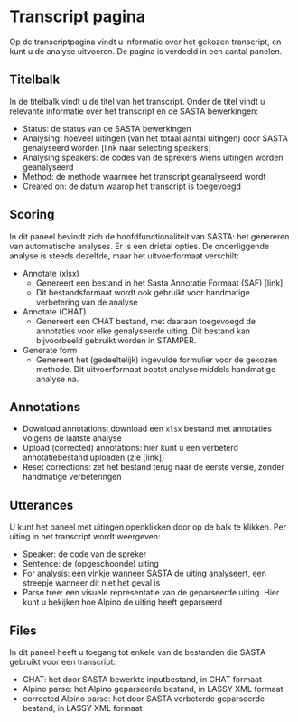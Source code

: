 # Transcript pagina
Op de transcriptpagina vindt u informatie over het gekozen transcript, en kunt u de analyse uitvoeren. De pagina is verdeeld in een aantal panelen.

## Titelbalk
In de titelbalk vindt u de titel van het transcript. Onder de titel vindt u relevante informatie over het transcript en de SASTA bewerkingen:

- Status: de status van de SASTA bewerkingen
- Analysing: hoeveel uitingen (van het totaal aantal uitingen) door SASTA genalyseerd worden [link naar selecting speakers]
- Analysing speakers: de codes van de sprekers wiens uitingen worden geanalyseerd
- Method: de methode waarmee het transcript geanalyseerd wordt
- Created on: de datum waarop het transcript is toegevoegd

## Scoring
In dit paneel bevindt zich de hoofdfunctionaliteit van SASTA: het genereren van automatische analyses.
Er is een drietal opties. De onderliggende analyse is steeds dezelfde, maar het uitvoerformaat verschilt:

- Annotate (xlsx)
	- Genereert een bestand in het Sasta Annotatie Formaat (SAF) [link]
	- Dit bestandsformaat wordt ook gebruikt voor handmatige verbetering van de analyse
- Annotate (CHAT)
	- Genereert een CHAT bestand, met daaraan toegevoegd de annotaties voor elke genalyseerde uiting. Dit bestand kan bijvoorbeeld gebruikt worden in STAMPER.
- Generate form
	- Genereert het (gedeeltelijk) ingevulde formulier voor de gekozen methode. Dit uitvoerformaat bootst analyse middels handmatige analyse na.

## Annotations
- Download annotations: download een `xlsx` bestand met annotaties volgens de laatste analyse
- Upload (corrected) annotations: hier kunt u een verbeterd annotatiebestand uploaden (zie [link])
- Reset corrections: zet het bestand terug naar de eerste versie, zonder handmatige verbeteringen

## Utterances
U kunt het paneel met uitingen openklikken door op de balk te klikken. Per uiting in het transcript wordt weergeven:

- Speaker: de code van de spreker
- Sentence: de (opgeschoonde) uiting
- For analysis: een vinkje wanneer SASTA de uiting analyseert, een streepje wanneer dit niet het geval is
- Parse tree: een visuele representatie van de geparseerde uiting. Hier kunt u bekijken hoe Alpino de uiting heeft geparseerd

## Files
In dit paneel heeft u toegang tot enkele van de bestanden die SASTA gebruikt voor een transcript:

- CHAT: het door SASTA bewerkte inputbestand, in CHAT formaat
- Alpino parse: het Alpino geparseerde bestand, in LASSY XML formaat
- corrected Alpino parse: het door SASTA verbeterde geparseerde bestand, in LASSY XML formaat
